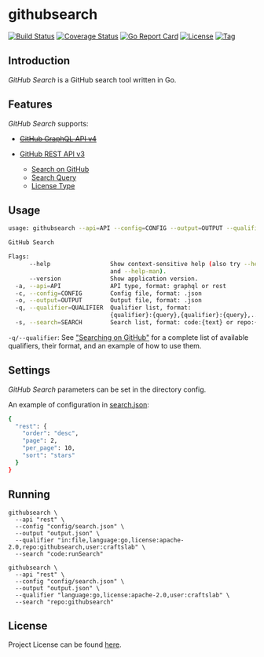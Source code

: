 # githubsearch

[![Build Status](https://travis-ci.com/craftslab/githubsearch.svg?branch=master)](https://travis-ci.com/craftslab/githubsearch)
[![Coverage Status](https://coveralls.io/repos/github/craftslab/githubsearch/badge.svg?branch=master)](https://coveralls.io/github/craftslab/githubsearch?branch=master)
[![Go Report Card](https://goreportcard.com/badge/github.com/craftslab/githubsearch)](https://goreportcard.com/report/github.com/craftslab/githubsearch)
[![License](https://img.shields.io/github/license/craftslab/githubsearch.svg?color=brightgreen)](https://github.com/craftslab/githubsearch/blob/master/LICENSE)
[![Tag](https://img.shields.io/github/tag/craftslab/githubsearch.svg?color=brightgreen)](https://github.com/craftslab/githubsearch/tags)



## Introduction

*GitHub Search* is a GitHub search tool written in Go.



## Features

*GitHub Search* supports:

- [~~GitHub GraphQL API v4~~](https://developer.github.com/v4/)

- [GitHub REST API v3](https://developer.github.com/v3/)

  - [Search on GitHub](https://help.github.com/en/github/searching-for-information-on-github)
  - [Search Query](https://developer.github.com/v3/search/#constructing-a-search-query)
  - [License Type](https://help.github.com/en/github/creating-cloning-and-archiving-repositories/licensing-a-repository#searching-github-by-license-type)



## Usage

```bash
usage: githubsearch --api=API --config=CONFIG --output=OUTPUT --qualifier=QUALIFIER --search=SEARCH [<flags>]

GitHub Search

Flags:
      --help                 Show context-sensitive help (also try --help-long
                             and --help-man).
      --version              Show application version.
  -a, --api=API              API type, format: graphql or rest
  -c, --config=CONFIG        Config file, format: .json
  -o, --output=OUTPUT        Output file, format: .json
  -q, --qualifier=QUALIFIER  Qualifier list, format:
                             {qualifier}:{query},{qualifier}:{query},...
  -s, --search=SEARCH        Search list, format: code:{text} or repo:{text}
```

`-q/--qualifier`: See ["Searching on GitHub"](https://help.github.com/articles/searching-on-github/) for a complete list of available qualifiers, their format,
 and an example of how to use them.



## Settings

*GitHub Search* parameters can be set in the directory config.

An example of configuration in [search.json](https://github.com/craftslab/githubsearch/blob/master/config/search.json):

```bash
{
  "rest": {
    "order": "desc",
    "page": 2,
    "per_page": 10,
    "sort": "stars"
  }
}
```



## Running

```
githubsearch \
  --api "rest" \
  --config "config/search.json" \
  --output "output.json" \
  --qualifier "in:file,language:go,license:apache-2.0,repo:githubsearch,user:craftslab" \
  --search "code:runSearch"
```

```
githubsearch \
  --api "rest" \
  --config "config/search.json" \
  --output "output.json" \
  --qualifier "language:go,license:apache-2.0,user:craftslab" \
  --search "repo:githubsearch"
```



## License

Project License can be found [here](LICENSE).
